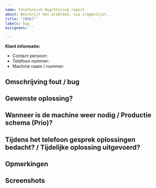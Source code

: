 ```yaml
---
name: Telefonisch Bug/Storing report
about: Beschrijf het probleem, via vragenlijst.
title: "[BUG]"
labels: bug
assignees: ''

---
```


**Klant informatie:**
- Contact persoon:
- Telefoon nummer: 
- Machine naam / nummer: 

**Omschrijving fout / bug**
- 

**Gewenste  oplossing?**
- 

**Wanneer is de machine weer nodig / Productie schema (Prio)?**
- 

**Tijdens het telefoon gesprek oplossingen bedacht? / Tijdelijke oplossing uitgevoerd?**
- 

**Opmerkingen**
- 

**Screenshots**
-
